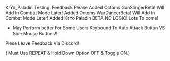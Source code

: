 
KrYo_Paladin Testing. Feedback Please
Added Octoms GunSlingerBeta! Will Add In Combat Mode Later!
Added Octoms WarDancerBeta! Will Add In Combat Mode Later!
Added KrYo Paladin BETA NO LOGIC! Lots To come!

- May Perform better For Some Users Keybound To Auto Attack Button VS Side Mouse Buttons!!

Plese Leave Feedback Via Discord!

( Must Use REPEAT & Hold Down Option OFF & Toggle ON.)